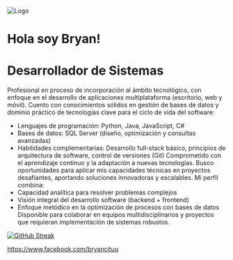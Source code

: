 
![Logo](https://plus.unsplash.com/premium_photo-1675793715030-0584c8ec4a13?fm=jpg&q=60&w=3000&ixlib=rb-4.1.0&ixid=M3wxMjA3fDB8MHxzZWFyY2h8MXx8amF2YSUyMGRldmVsb3BlcnxlbnwwfHwwfHx8MA%3D%3D)



# Hola soy Bryan!

# Desarrollador de Sistemas
Profesional en proceso de incorporación al ámbito tecnológico, con enfoque en el desarrollo de aplicaciones multiplataforma (escritorio, web y móvil). Cuento con conocimientos sólidos en gestión de bases de datos y dominio práctico de tecnologías clave para el ciclo de vida del software:


* Lenguajes de programación: Python, Java, JavaScript, C#
* Bases de datos: SQL Server (diseño, optimización y consultas avanzadas)
* Habilidades complementarias: Desarrollo full-stack básico, principios de arquitectura de software, control de versiones (Git)
Comprometido con el aprendizaje continuo y la adaptación a nuevas tecnologías. Busco oportunidades para aplicar mis capacidades técnicas en proyectos desafiantes, aportando soluciones innovadoras y escalables. Mi perfil combina:
* Capacidad analítica para resolver problemas complejos
* Visión integral del desarrollo software (backend + frontend)
* Enfoque metódico en la optimización de procesos con bases de datos
Disponible para colaborar en equipos multidisciplinarios y proyectos que requieran implementación de sistemas robustos.

[![GitHub Streak](https://github-readme-streak-stats.herokuapp.com?user=BryanGarciaR&locale=es)](https://git.io/streak-stats)



https://www.facebook.com/bryancituu

